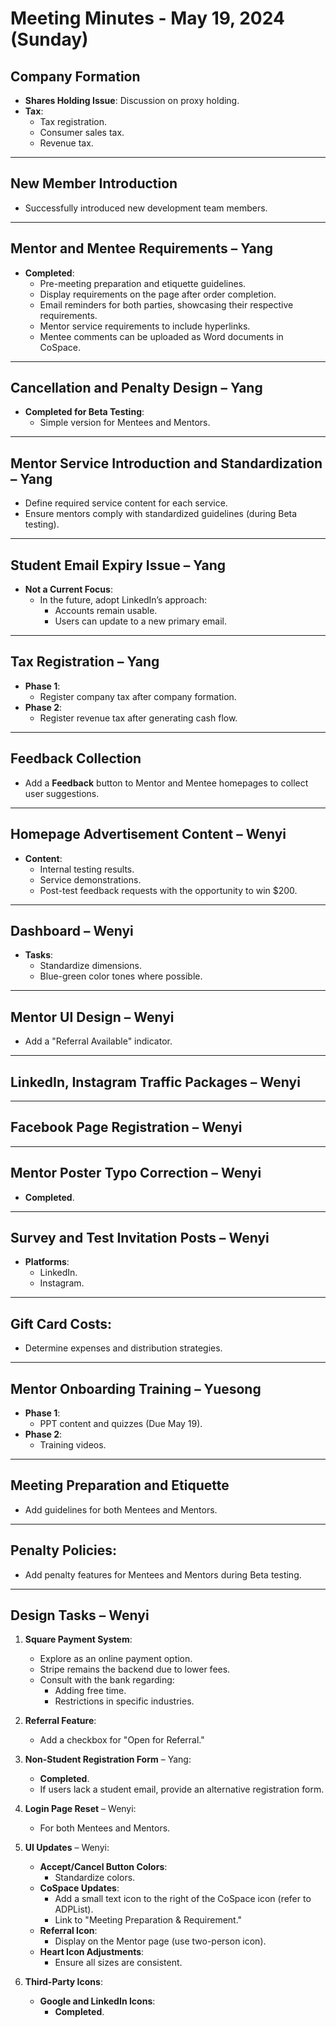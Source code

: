 # Meeting Minutes - May 19, 2024 (Sunday)

## **Company Formation**
- **Shares Holding Issue**: Discussion on proxy holding.
- **Tax**:
  - Tax registration.
  - Consumer sales tax.
  - Revenue tax.

---

## **New Member Introduction**
- Successfully introduced new development team members.

---

## **Mentor and Mentee Requirements** – Yang
- **Completed**:
  - Pre-meeting preparation and etiquette guidelines.
  - Display requirements on the page after order completion.
  - Email reminders for both parties, showcasing their respective requirements.
  - Mentor service requirements to include hyperlinks.
  - Mentee comments can be uploaded as Word documents in CoSpace.

---

## **Cancellation and Penalty Design** – Yang
- **Completed for Beta Testing**:
  - Simple version for Mentees and Mentors.

---

## **Mentor Service Introduction and Standardization** – Yang
- Define required service content for each service.
- Ensure mentors comply with standardized guidelines (during Beta testing).

---

## **Student Email Expiry Issue** – Yang
- **Not a Current Focus**:
  - In the future, adopt LinkedIn’s approach:
    - Accounts remain usable.
    - Users can update to a new primary email.

---

## **Tax Registration** – Yang
- **Phase 1**:
  - Register company tax after company formation.
- **Phase 2**:
  - Register revenue tax after generating cash flow.

---

## **Feedback Collection**
- Add a **Feedback** button to Mentor and Mentee homepages to collect user suggestions.

---

## **Homepage Advertisement Content** – Wenyi
- **Content**:
  - Internal testing results.
  - Service demonstrations.
  - Post-test feedback requests with the opportunity to win $200.

---

## **Dashboard** – Wenyi
- **Tasks**:
  - Standardize dimensions.
  - Blue-green color tones where possible.

---

## **Mentor UI Design** – Wenyi
- Add a "Referral Available" indicator.

---

## **LinkedIn, Instagram Traffic Packages** – Wenyi

---

## **Facebook Page Registration** – Wenyi

---

## **Mentor Poster Typo Correction** – Wenyi
- **Completed**.

---

## **Survey and Test Invitation Posts** – Wenyi
- **Platforms**:
  - LinkedIn.
  - Instagram.

---

## **Gift Card Costs**:
- Determine expenses and distribution strategies.

---

## **Mentor Onboarding Training** – Yuesong
- **Phase 1**:
  - PPT content and quizzes (Due May 19).
- **Phase 2**:
  - Training videos.

---

## **Meeting Preparation and Etiquette**
- Add guidelines for both Mentees and Mentors.

---

## **Penalty Policies**:
- Add penalty features for Mentees and Mentors during Beta testing.

---

## **Design Tasks** – Wenyi
1. **Square Payment System**:
   - Explore as an online payment option.
   - Stripe remains the backend due to lower fees.
   - Consult with the bank regarding:
     - Adding free time.
     - Restrictions in specific industries.

2. **Referral Feature**:
   - Add a checkbox for "Open for Referral."

3. **Non-Student Registration Form** – Yang:
   - **Completed**.
   - If users lack a student email, provide an alternative registration form.

4. **Login Page Reset** – Wenyi:
   - For both Mentees and Mentors.

5. **UI Updates** – Wenyi:
   - **Accept/Cancel Button Colors**:
     - Standardize colors.
   - **CoSpace Updates**:
     - Add a small text icon to the right of the CoSpace icon (refer to ADPList).
     - Link to "Meeting Preparation & Requirement."
   - **Referral Icon**:
     - Display on the Mentor page (use two-person icon).
   - **Heart Icon Adjustments**:
     - Ensure all sizes are consistent.

6. **Third-Party Icons**:
   - **Google and LinkedIn Icons**:
     - **Completed**.
